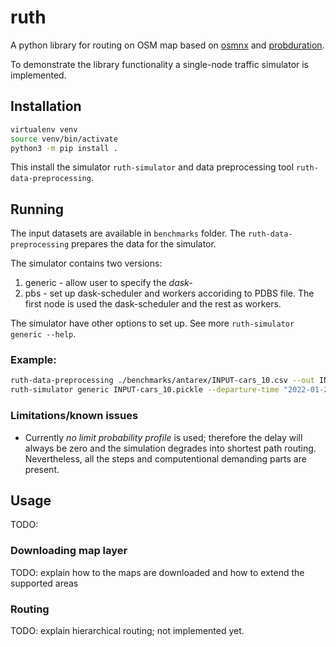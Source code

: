 # ruth

A python library for routing on OSM map based on [osmnx](https://github.com/gboeing/osmnx) and [probduration](https://code.it4i.cz/everest/py-probduration).

To demonstrate the library functionality a single-node traffic simulator is implemented.

## Installation


``` sh
virtualenv venv
source venv/bin/activate
python3 -m pip install .
```

This install the simulator `ruth-simulator` and data preprocessing tool `ruth-data-preprocessing`.

## Running
The input datasets are available in `benchmarks` folder. The `ruth-data-preprocessing` prepares the data for the simulator.

The simulator contains two versions:
1) generic - allow user to specify the _dask-_ 
2) pbs - set up dask-scheduler and workers accoriding to PDBS file. The first node is used the dask-scheduler and the rest as workers.

The simulator have other options to set up. See more `ruth-simulator generic --help`.

### Example:

``` sh
ruth-data-preprocessing ./benchmarks/antarex/INPUT-cars_10.csv --out INPUT-cars_10.pickle
ruth-simulator generic INPUT-cars_10.pickle --departure-time "2022-01-24 18:04:00" --k-routes 4 --n-samples 10 --gv-update-period 10 --out res.pickle --pyenv $(pwd)/venv/
```

### Limitations/known issues

 * Currently _no limit probability profile_ is used; therefore the delay will always be zero and the simulation degrades into shortest path routing. Nevertheless, all the steps and computentional demanding parts are present.
## Usage
TODO:

### Downloading map layer
TODO: explain how to the maps are downloaded and how to extend the supported areas

### Routing
TODO: explain hierarchical routing; not implemented yet.

